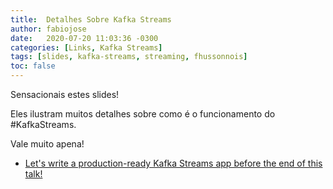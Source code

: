 ```yaml
---
title:  Detalhes Sobre Kafka Streams
author: fabiojose
date:   2020-07-20 11:03:36 -0300
categories: [Links, Kafka Streams]
tags: [slides, kafka-streams, streaming, fhussonnois]
toc: false
---
```


Sensacionais estes slides!

Eles ilustram muitos detalhes sobre como é o funcionamento do #KafkaStreams.

Vale muito apena!

- [Let's write a production-ready Kafka Streams app before the end of this talk!](https://speakerdeck.com/fhussonnois/lets-write-a-production-ready-kafka-streams-app-before-the-end-of-this-talk)

